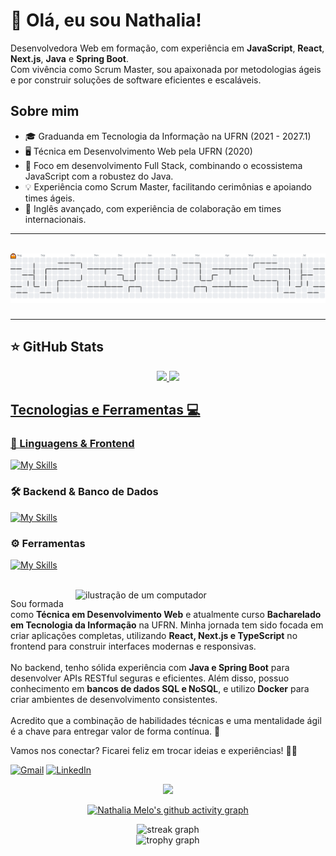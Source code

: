 # 💜 Olá, eu sou Nathalia!
<p align="left">
  Desenvolvedora Web em formação, com experiência em <strong>JavaScript</strong>, <strong>React</strong>, <strong>Next.js</strong>, <strong>Java</strong> e <strong>Spring Boot</strong>. <br>
  Com vivência como Scrum Master, sou apaixonada por metodologias ágeis e por construir soluções de software eficientes e escaláveis.
</p>

## Sobre mim

- 🎓 Graduanda em Tecnologia da Informação na UFRN (2021 - 2027.1)
- 🖥️ Técnica em Desenvolvimento Web pela UFRN (2020)
- 🚀 Foco em desenvolvimento Full Stack, combinando o ecossistema JavaScript com a robustez do Java.
- 💡 Experiência como Scrum Master, facilitando cerimônias e apoiando times ágeis.
- 💬 Inglês avançado, com experiência de colaboração em times internacionais.

---
<br>

<picture>
  <source media="(prefers-color-scheme: dark)" srcset="https://raw.githubusercontent.com/nathalia-84/nathalia-84/output/pacman-contribution-graph-dark.svg">
  <source media="(prefers-color-scheme: light)" srcset="https://raw.githubusercontent.com/nathalia-84/nathalia-84/output/pacman-contribution-graph.svg">
  <img alt="pacman contribution graph" src="https://raw.githubusercontent.com/nathalia-84/nathalia-84/output/pacman-contribution-graph.svg">
</picture>

###
---

## ⭐ GitHub Stats
<div align="center">
  <a href="https://github.com/nathalia-84">
  <img height="180em" src="https://github-readme-stats.vercel.app/api?username=nathalia-84&show_icons=true&theme=tokyonight&include_all_commits=true&count_private=true"/>
  <img height="180em" src="https://github-readme-stats.vercel.app/api/top-langs/?username=nathalia-84&layout=compact&langs_count=7&theme=tokyonight"/>
</div>

## Tecnologias e Ferramentas 💻

### 🚀 Linguagens & Frontend
[![My Skills](https://skillicons.dev/icons?i=html,css,js,ts,react,nextjs,tailwind,jest)](https://skillicons.dev)

### 🛠️ Backend & Banco de Dados
[![My Skills](https://skillicons.dev/icons?i=java,spring,nodejs,python,postgres,mysql,mongodb)](https://skillicons.dev)

### ⚙️ Ferramentas
[![My Skills](https://skillicons.dev/icons?i=git,github,linux,docker,postman,figma)](https://skillicons.dev)

<br>
<img src="https://raw.githubusercontent.com/MicaelliMedeiros/micaellimedeiros/master/image/computer-illustration.png" alt="ilustração de um computador" min-width="400px" max-width="400px" width="400px" align="right">

<p align="left">
  Sou formada como <strong>Técnica em Desenvolvimento Web</strong> e atualmente curso <strong>Bacharelado em Tecnologia da Informação</strong> na UFRN. Minha jornada tem sido focada em criar aplicações completas, utilizando <strong>React, Next.js e TypeScript</strong> no frontend para construir interfaces modernas e responsivas. <br><br>
  No backend, tenho sólida experiência com <strong>Java e Spring Boot</strong> para desenvolver APIs RESTful seguras e eficientes. Além disso, possuo conhecimento em <strong>bancos de dados SQL e NoSQL</strong>, e utilizo <strong>Docker</strong> para criar ambientes de desenvolvimento consistentes. <br><br>
  Acredito que a combinação de habilidades técnicas e uma mentalidade ágil é a chave para entregar valor de forma contínua. 🚀
</p>

<p align="left">
  Vamos nos conectar? Ficarei feliz em trocar ideias e experiências! 💌✨
</p>

<p align="left">
  <a href="mailto:nathaliaazmelo@gmail.com" title="Gmail">
  <img src="https://img.shields.io/badge/-Gmail-FF0000?style=flat-square&labelColor=FF0000&logo=gmail&logoColor=white" alt="Gmail"/></a>
  <a href="https://www.linkedin.com/in/nathalia-melo/" title="LinkedIn">
  <img src="https://img.shields.io/badge/-Linkedin-0e76a8?style=flat-square&logo=Linkedin&logoColor=white" alt="LinkedIn"/></a>
</p>

<div align="center">
  <img src="https://visitor-badge.laobi.icu/badge?page_id=nathalia-84.nathalia-84&left_color=darkviolet&right_color=orchid" width="100" />
</div>

<div align="center">
  
  [![Nathalia Melo's github activity graph](https://github-readme-activity-graph.vercel.app/graph?username=nathalia-84&bg_color=0d1117&color=c535d0&line=d1056c&point=d1056c&area=true&area_color=d1056c&hide_border=true)](https://github.com/ashutosh00710/github-readme-activity-graph)

  <img src="https://streak-stats.demolab.com?user=nathalia-84&locale=pt-br&mode=weekly&theme=omni&hide_border=false&border_radius=5&date_format=M%20j%5B,%20Y%5D" height="156" alt="streak graph"  /> <br/>
  <img src="https://github-profile-trophy.vercel.app?username=nathalia-84&theme=omni&column=2&row=1&margin-w=5&margin-h=1&no-frame=false&no-bg=true" height="150" alt="trophy graph"  />
</div>
